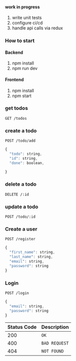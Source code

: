 ####  work in progress
1. write unit tests
2. configure ci/cd
3. handle api calls via redux

### How to start

#### Backend
1. npm install
2. npm run dev


#### Frontend
1. npm install
2. npm start


### get todos
```http
GET /todos
```

### create a todo
```http
POST /todo/add
```

```javascript
{
  "todo": string, 
  "id": string, 
  "done": boolean, 

}
```


### delete a todo
```http
DELETE /:id
```


### update a todo
```http
POST /todo/:id
```

### Create a user
```http
POST /register
```

```javascript
{
  "first_name": string, 
  "last_name": string, 
  "email": string, 
  "password": string 
}
```
### Login

```http
POST /login
```
```javascript
{
  "email": string, 
  "password": string 
}
```

| Status Code | Description |
| :--- | :--- |
| 200 | `OK` |
| 400 | `BAD REQUEST` |
| 404 | `NOT FOUND` |
